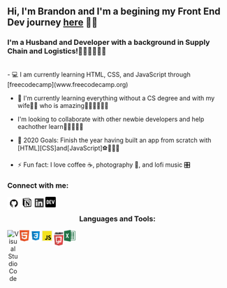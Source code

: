 ## Hi, I'm Brandon and I'm a begining my Front End Dev journey [here](https://github.com/brndndev/100-days-of-code/blob/master/log.md)  👋🏾

### I'm a Husband and Developer with a background in Supply Chain and Logistics!👷🏾‍♂️👨🏾‍💻
<br />
- 💻 I am currently learning HTML, CSS, and JavaScript through [freecodecamp](www.freecodecamp.org)

- 📓 I'm currently learning everything without a CS degree and with my wife👰🏾 who is amazing👨🏾‍🎓👩🏾‍🎓

- I'm looking to collaborate with other newbie developers and help eachother learn🏃🏾‍♂️🏃🏾
- 🥅 2020 Goals: Finish the year having built an app from scratch with [HTML][CSS]and[JavaScript]⚽️🏃🏾‍♂️

- ⚡️ Fun fact: I love coffee ☕️, photography 📸, and lofi music 🎛

### Connect with me:

<img align="left" alt="https://github.com/brndndev" width="30px" src="/images/githubimages-1.png" />

<img align="left"  alt="https://www.notion.so/7a13ec7f3cf346768deff36f8f5f1655?v=5156e0f7a6184a15af814995e2787583&showMoveTo=true" width="30px" src="/images/notion-1.jpeg" />

<img align="left"  alt="https://www.linkedin.com/brandon-j-price/" width="26px" src="/images/linkedin.png" />

<img align="left"  alt="https://dev.to/brndndev" width="26px" src="/images/devto.svg" />

<br />

<center>

### Languages and Tools:
<img align="left"  alt="Visual Studio Code" width="26px" src="1024px-Visual_Studio_Code_1.35_icon.svg.png" />

<img align="left"  alt="HTML" width="26px" src="/images/html5-40-1175193.png" />

<img align="left"  alt="CSS" width="26px" src="/images/css.png" />

<img align="left"  alt="JavaScript" width="26px" src="/images/javascript-icon-png-favpng-ruDBDhxzVxWHgXXtH2Hi1XzJf.jpg" />

<img align="left"  alt="JQuery" width="26px" src="/images/jquery-icon-16.jpg.png" />

<img align="left"  alt="Excel" width="26px" src="/images/1043px-Microsoft_Excel_2013_logo.svg.png" />


<br />
<br />
<center />